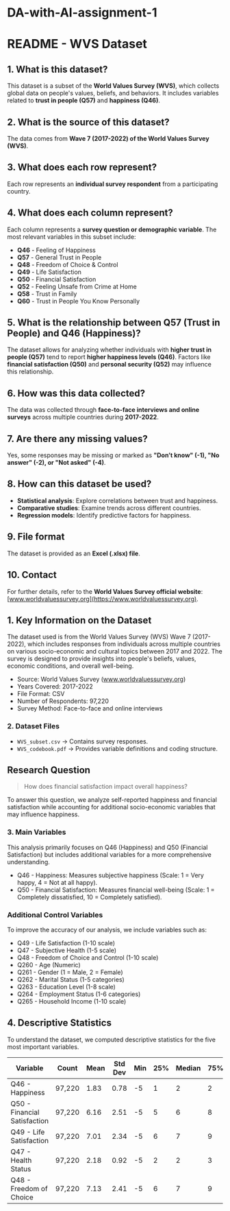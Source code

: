 # DA-with-AI-assignment-1
# README - WVS Dataset

## 1. What is this dataset?
This dataset is a subset of the **World Values Survey (WVS)**, which collects global data on people's values, beliefs, and behaviors. It includes variables related to **trust in people (Q57)** and **happiness (Q46)**.

## 2. What is the source of this dataset?
The data comes from **Wave 7 (2017-2022) of the World Values Survey (WVS)**.

## 3. What does each row represent?
Each row represents an **individual survey respondent** from a participating country.

## 4. What does each column represent?
Each column represents a **survey question or demographic variable**. The most relevant variables in this subset include:

- **Q46** - Feeling of Happiness
- **Q57** - General Trust in People
- **Q48** - Freedom of Choice & Control
- **Q49** - Life Satisfaction
- **Q50** - Financial Satisfaction
- **Q52** - Feeling Unsafe from Crime at Home
- **Q58** - Trust in Family
- **Q60** - Trust in People You Know Personally

## 5. What is the relationship between Q57 (Trust in People) and Q46 (Happiness)?
The dataset allows for analyzing whether individuals with **higher trust in people (Q57)** tend to report **higher happiness levels (Q46)**. Factors like **financial satisfaction (Q50)** and **personal security (Q52)** may influence this relationship.

## 6. How was this data collected?
The data was collected through **face-to-face interviews and online surveys** across multiple countries during **2017-2022**.

## 7. Are there any missing values?
Yes, some responses may be missing or marked as **"Don’t know" (-1), "No answer" (-2), or "Not asked" (-4)**.

## 8. How can this dataset be used?
- **Statistical analysis**: Explore correlations between trust and happiness.
- **Comparative studies**: Examine trends across different countries.
- **Regression models**: Identify predictive factors for happiness.

## 9. File format
The dataset is provided as an **Excel (.xlsx) file**.

## 10. Contact
For further details, refer to the **World Values Survey official website**: [www.worldvaluessurvey.org](https://www.worldvaluessurvey.org).

## 1. Key Information on the Dataset
The dataset used is from the World Values Survey (WVS) Wave 7 (2017-2022), which includes responses from individuals across multiple countries on various socio-economic and cultural topics between 2017 and 2022. The survey is designed to provide insights into people's beliefs, values, economic conditions, and overall well-being.

- Source: World Values Survey (www.worldvaluessurvey.org)
- Years Covered: 2017-2022
- File Format: CSV
- Number of Respondents: 97,220
- Survey Method: Face-to-face and online interviews

### 2. Dataset Files
- `WVS_subset.csv` → Contains survey responses.
- `WVS_codebook.pdf` → Provides variable definitions and coding structure.

## Research Question
> How does financial satisfaction impact overall happiness?

To answer this question, we analyze self-reported happiness and financial satisfaction while accounting for additional socio-economic variables that may influence happiness.

### 3. Main Variables
This analysis primarily focuses on Q46 (Happiness) and Q50 (Financial Satisfaction) but includes additional variables for a more comprehensive understanding.

- Q46 - Happiness: Measures subjective happiness (Scale: 1 = Very happy, 4 = Not at all happy).
- Q50 - Financial Satisfaction: Measures financial well-being (Scale: 1 = Completely dissatisfied, 10 = Completely satisfied).

### Additional Control Variables
To improve the accuracy of our analysis, we include variables such as:
- Q49 - Life Satisfaction (1-10 scale)
- Q47 - Subjective Health (1-5 scale)
- Q48 - Freedom of Choice and Control (1-10 scale)
- Q260 - Age (Numeric)
- Q261 - Gender (1 = Male, 2 = Female)
- Q262 - Marital Status (1-5 categories)
- Q263 - Education Level (1-8 scale)
- Q264 - Employment Status (1-6 categories)
- Q265 - Household Income (1-10 scale)

## 4. Descriptive Statistics
To understand the dataset, we computed descriptive statistics for the five most important variables.

| Variable | Count | Mean | Std Dev | Min | 25% | Median | 75% | Max |
|----------|--------|------|---------|-----|-----|--------|-----|-----|
| Q46 - Happiness | 97,220 | 1.83 | 0.78 | -5 | 1 | 2 | 2 | 4 |
| Q50 - Financial Satisfaction | 97,220 | 6.16 | 2.51 | -5 | 5 | 6 | 8 | 10 |
| Q49 - Life Satisfaction | 97,220 | 7.01 | 2.34 | -5 | 6 | 7 | 9 | 10 |
| Q47 - Health Status | 97,220 | 2.18 | 0.92 | -5 | 2 | 2 | 3 | 5 |
| Q48 - Freedom of Choice | 97,220 | 7.13 | 2.41 | -5 | 6 | 7 | 9 | 10 |
